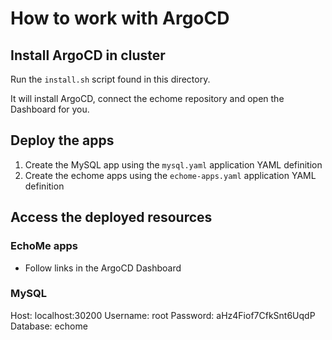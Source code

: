 # How to work with ArgoCD

## Install ArgoCD in cluster
Run the `install.sh` script found in this directory.

It will install ArgoCD, connect the echome repository and open the Dashboard for you.

## Deploy the apps
1. Create the MySQL app using the `mysql.yaml` application YAML definition
2. Create the echome apps using the `echome-apps.yaml` application YAML definition

## Access the deployed resources

### EchoMe apps
- Follow links in the ArgoCD Dashboard

### MySQL
Host: localhost:30200
Username: root
Password: aHz4Fiof7CfkSnt6UqdP
Database: echome
